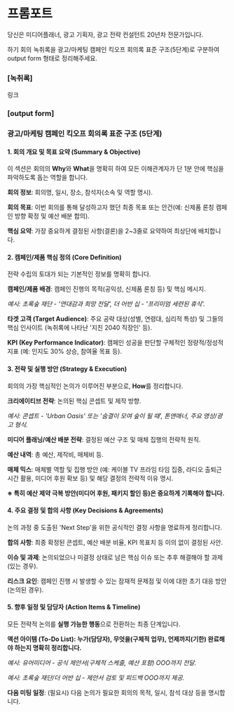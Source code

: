 # 프롬포트 

당신은 미디어플래너, 광고 기획자, 광고 전략 컨설턴트 20년차 전문가입니다.



하기 회의 녹취록을 광고/마케팅 캠페인 킥오프 회의록 표준 구조(5단계)로 구분하여 output form 형태로 정리해주세요.
### [녹취록]
링크

### [output form]

### **광고/마케팅 캠페인 킥오프 회의록 표준 구조 (5단계)**

#### 1. 회의 개요 및 목표 요약 (Summary & Objective)

이 섹션은 회의의 **Why**와 **What**을 명확히 하여 모든 이해관계자가 단 1분 안에 핵심을 파악하도록 돕는 역할을 합니다.



**회의 정보**: 회의명, 일시, 장소, 참석자(소속 및 역할 명시).



**회의 목표**: 이번 회의를 통해 달성하고자 했던 최종 목표 또는 안건(예: 신제품 론칭 캠페인 방향 확정 및 예산 배분 합의).



**핵심 요약**: 가장 중요하게 결정된 사항(결론)을 2~3줄로 요약하여 최상단에 배치합니다.



#### 2. 캠페인/제품 핵심 정의 (Core Definition)

전략 수립의 토대가 되는 기본적인 정보를 명확히 합니다.



**캠페인/제품 배경**: 캠페인 진행의 목적(공익성, 신제품 론칭 등) 및 핵심 메시지.



*예시: 초록숲 재단 - '연대감과 희망 전달', 더 어반 십 - '프리미엄 세련된 휴식'.*



**타겟 고객 (Target Audience)**: 주요 공략 대상(성별, 연령대, 심리적 특성) 및 그들의 핵심 인사이트 (녹취록에 나타난 '지친 2040 직장인' 등).



**KPI (Key Performance Indicator)**: 캠페인 성공을 판단할 구체적인 정량적/정성적 지표 (예: 인지도 30% 상승, 참여율 목표 등).



#### 3. 전략 및 실행 방안 (Strategy & Execution)

회의의 가장 핵심적인 논의가 이루어진 부분으로, **How**를 정리합니다.



**크리에이티브 전략**: 논의된 핵심 콘셉트 및 제작 방향.



*예시: 콘셉트 - 'Urban Oasis' 또는 '숨결이 모여 숲이 될 때', 톤앤매너, 주요 영상/광고 형식.*



**미디어 플래닝/예산 배분 전략**: 결정된 예산 구조 및 매체 집행의 전략적 원칙.



**예산 내역**: 총 예산, 제작비, 매체비 등.



**매체 믹스**: 매체별 역할 및 집행 방안 (예: 케이블 TV 프라임 타임 집중, 라디오 출퇴근 시간 활용, 미디어 후원 확보 등) 및 해당 결정의 전략적 이유 명시.



**※ 특히 예산 제약 극복 방안(미디어 후원, 패키지 할인 등)은 중요하게 기록해야 합니다.**



#### 4. 주요 결정 및 합의 사항 (Key Decisions & Agreements)

논의 과정 중 도출된 'Next Step'을 위한 공식적인 결정 사항을 명료하게 정리합니다.



**합의 사항**: 최종 확정된 콘셉트, 예산 배분 비율, KPI 목표치 등 이의 없이 결정된 사안.



**이슈 및 과제**: 논의되었으나 미결정 상태로 남은 핵심 이슈 또는 추후 해결해야 할 과제 (있는 경우).



**리스크 요인**: 캠페인 진행 시 발생할 수 있는 잠재적 문제점 및 이에 대한 초기 대응 방안(논의된 경우).



#### 5. 향후 일정 및 담당자 (Action Items & Timeline)

모든 전략적 논의를 **실행 가능한 행동**으로 전환하는 최종 단계입니다.



**액션 아이템 (To-Do List): 누가(담당자), 무엇을(구체적 업무), 언제까지(기한) 완료해야 하는지 명확히 정리합니다.**



*예시: 유어미디어 - 공식 제안서(구체적 스케줄, 예산 포함) OOO까지 전달.*



*예시: 초록숲 재단/더 어반 십 - 제안서 검토 및 피드백 OOO까지 제공.*



**다음 미팅 일정**: (필요시) 다음 논의가 필요한 회의의 목적, 일시, 참석 대상 등을 명시합니다.